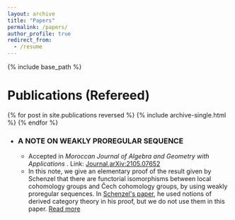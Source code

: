 ```yaml
---
layout: archive
title: "Papers"
permalink: /papers/
author_profile: true
redirect_from:
  - /resume
---
```


{% include base_path %}

# Publications (Refereed)

{% for post in site.publications reversed %}
  {% include archive-single.html %}
{% endfor %}


- ### A NOTE ON WEAKLY PROREGULAR SEQUENCE
  - Accepted in _Moroccan Journal of Algebra and Geometry with Applications_ . Link: [Journal](https://ced.fst-usmba.ac.ma/p/mjaga/articles-in-press/),[arXiv:2105.07652](https://arxiv.org/abs/2105.07652)
  - In this note, we give an elementary proof of the result given by Schenzel that there are functorial isomorphisms between local cohomology groups and Čech cohomology groups, by using weakly proregular sequences. In [Schenzel's paper](https://www.mscand.dk/article/view/14399), he used notions of derived category theory in his proof, but we do not use them in this paper. [Read more](https://ryoya9826.github.io/papers/wproregseq/)
